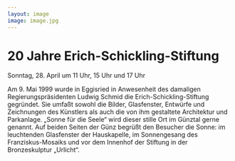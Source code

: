 ```yaml
---
layout: image
image: image.jpg
---
```


# 20 Jahre Erich-Schickling-Stiftung 

Sonntag, 28. April um 11 Uhr, 15 Uhr und 17 Uhr

Am 9. Mai 1999 wurde in Eggisried in Anwesenheit des damaligen Regierungspräsidenten Ludwig Schmid die Erich-Schickling-Stiftung gegründet. Sie umfaßt sowohl die Bilder, Glasfenster, Entwürfe und Zeichnungen des Künstlers als auch die von ihm gestaltete Architektur und Parkanlage.
„Sonne für die Seele“ wird dieser stille Ort im Günztal gerne genannt. Auf beiden Seiten der Günz begrüßt den Besucher die Sonne: im leuchtenden Glasfenster der Hauskapelle, im Sonnengesang des Franziskus-Mosaiks und vor dem Innenhof der Stiftung in der Bronzeskulptur „Urlicht“.
